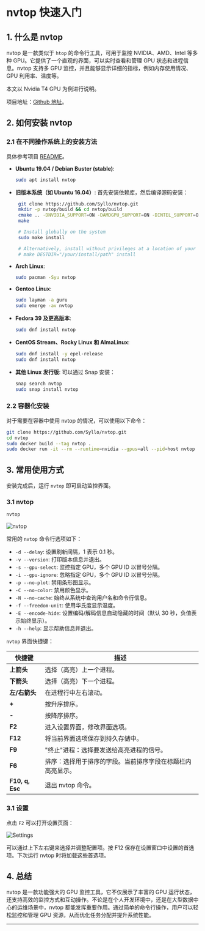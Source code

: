 # nvtop 快速入门

## 1. 什么是 nvtop

nvtop 是一款类似于 `htop` 的命令行工具，可用于监控 NVIDIA、AMD、Intel 等多种 GPU。它提供了一个直观的界面，可以实时查看和管理 GPU 状态和进程信息。nvtop 支持多 GPU 监控，并且能够显示详细的指标，例如内存使用情况、GPU 利用率、温度等。

本文以 Nvidia T4 GPU 为例进行说明。

项目地址：[Github 地址](https://github.com/Syllo/nvtop)。

## 2. 如何安装 nvtop

### 2.1 在不同操作系统上的安装方法

具体参考项目 [README](https://github.com/Syllo/nvtop/blob/master/README.markdown)。

- **Ubuntu 19.04 / Debian Buster (stable)**:

  ```bash
  sudo apt install nvtop
  ```

- **旧版本系统（如 Ubuntu 16.04）**: 首先安装依赖库，然后编译源码安装：
  
  ```bash
   git clone https://github.com/Syllo/nvtop.git
   mkdir -p nvtop/build && cd nvtop/build
   cmake .. -DNVIDIA_SUPPORT=ON -DAMDGPU_SUPPORT=ON -DINTEL_SUPPORT=ON
   make

   # Install globally on the system
   sudo make install

   # Alternatively, install without privileges at a location of your choosing
   # make DESTDIR="/your/install/path" install
  ```

- **Arch Linux**:

  ```bash
  sudo pacman -Syu nvtop
  ```

- **Gentoo Linux**:
  
  ```bash
  sudo layman -a guru
  sudo emerge -av nvtop
  ```

- **Fedora 39 及更高版本**:
  
  ```bash
  sudo dnf install nvtop
  ```

- **CentOS Stream、Rocky Linux 和 AlmaLinux**:
  
  ```bash
  sudo dnf install -y epel-release
  sudo dnf install nvtop
  ```

- **其他 Linux 发行版**: 可以通过 Snap 安装：
  
  ```bash
  snap search nvtop
  sudo snap install nvtop
  ```

### 2.2 容器化安装

对于需要在容器中使用 nvtop 的情况，可以使用以下命令：

```bash
git clone https://github.com/Syllo/nvtop.git
cd nvtop
sudo docker build --tag nvtop .
sudo docker run -it --rm --runtime=nvidia --gpus=all --pid=host nvtop
```

## 3. 常用使用方式

安装完成后，运行 `nvtop` 即可启动监控界面。

### 3.1 nvtop

```bash
nvtop
```

![nvtop](../img/nvtop.png)

常用的 `nvtop` 命令行选项如下：

- `-d --delay`: 设置刷新间隔，1 表示 0.1 秒。
- `-v --version`: 打印版本信息并退出。
- `-s --gpu-select`: 监控指定 GPU，多个 GPU ID 以冒号分隔。
- `-i --gpu-ignore`: 忽略指定 GPU，多个 GPU ID 以冒号分隔。
- `-p --no-plot`: 禁用条形图显示。
- `-C --no-color`: 禁用颜色显示。
- `-N --no-cache`: 始终从系统中查询用户名和命令行信息。
- `-f --freedom-unit`: 使用华氏度显示温度。
- `-E --encode-hide`: 设置编码/解码信息自动隐藏的时间（默认 30 秒，负值表示始终显示）。
- `-h --help`: 显示帮助信息并退出。

`nvtop` 界面快捷键：

| **快捷键**         | **描述**                                                                                       |
|--------------------|-------------------------------------------------------------------------------------------------|
| **上箭头**         | 选择（高亮）上一个进程。                                                                        |
| **下箭头**         | 选择（高亮）下一个进程。                                                                        |
| **左/右箭头**      | 在进程行中左右滚动。                                                                            |
| **+**              | 按升序排序。                                                                                     |
| **-**              | 按降序排序。                                                                                     |
| **F2**             | 进入设置界面，修改界面选项。                                                                     |
| **F12**            | 将当前界面选项保存到持久存储中。                                                                 |
| **F9**             | "终止"进程：选择要发送给高亮进程的信号。                                                        |
| **F6**             | 排序：选择用于排序的字段。当前排序字段在标题栏内高亮显示。                                       |
| **F10, q, Esc**    | 退出 nvtop 命令。                                                                                |

### 3.1 设置

点击 `F2` 可以打开设置页面：

![Settings](../img/nvtop-settings.png)

可以通过上下左右键来选择并调整配置项。按 F12 保存在设置窗口中设置的首选项。下次运行 nvtop 时将加载这些首选项。

## 4. 总结

nvtop 是一款功能强大的 GPU 监控工具，它不仅展示了丰富的 GPU 运行状态，还支持高效的监控方式和互动操作。不论是在个人开发环境中，还是在大型数据中心的运维场景中，nvtop 都能发挥重要作用。通过简单的命令行操作，用户可以轻松监控和管理 GPU 资源，从而优化任务分配并提升系统性能。

---
